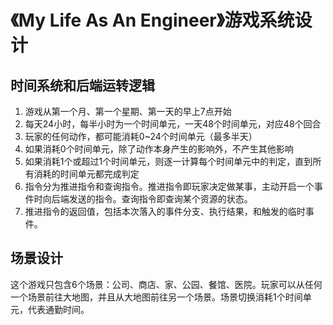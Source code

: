 # 《My Life As An Engineer》游戏系统设计

## 时间系统和后端运转逻辑

1. 游戏从第一个月、第一个星期、第一天的早上7点开始
2. 每天24小时，每半小时为一个时间单元，一天48个时间单元，对应48个回合
3. 玩家的任何动作，都可能消耗0~24个时间单元（最多半天）
4. 如果消耗0个时间单元，除了动作本身产生的影响外，不产生其他影响
5. 如果消耗1个或超过1个时间单元，则逐一计算每个时间单元中的判定，直到所有消耗的时间单元都完成判定
6. 指令分为推进指令和查询指令。推进指令即玩家决定做某事，主动开启一个事件时向后端发送的指令。查询指令即查询某个资源的状态。
7. 推进指令的返回值，包括本次落入的事件分支、执行结果，和触发的临时事件。

## 场景设计

这个游戏只包含6个场景：公司、商店、家、公园、餐馆、医院。玩家可以从任何一个场景前往大地图，并且从大地图前往另一个场景。场景切换消耗1个时间单元，代表通勤时间。 